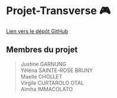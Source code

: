 # Projet-Transverse 🎮
[Lien vers le dépôt GitHub](https://github.com/justinegrng/Projet-Transverse.git) 

## Membres du projet
> Justine GARNUNG  
> Yéléna SAINTE-ROSE BRUNY  
> Maelle CHOLLET  
> Virgile CURTAROLO OTAL  
> Almha IMMACOLATO

